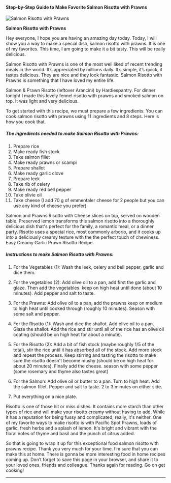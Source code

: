             

#### Step-by-Step Guide to Make Favorite Salmon Risotto with Prawns

![Salmon Risotto with Prawns](https://img-global.cpcdn.com/recipes/80477a1bb6fcc681/751x532cq70/salmon-risotto-with-prawns-recipe-main-photo.jpg)

**Salmon Risotto with Prawns**

Hey everyone, I hope you are having an amazing day today. Today, I will show you a way to make a special dish, salmon risotto with prawns. It is one of my favorites. This time, I am going to make it a bit tasty. This will be really delicious.

Salmon Risotto with Prawns is one of the most well liked of recent trending meals in the world. It’s appreciated by millions daily. It’s simple, it’s quick, it tastes delicious. They are nice and they look fantastic. Salmon Risotto with Prawns is something that I have loved my entire life.

Salmon & Prawn Risotto (leftover Arancini) by Hardiespantry. For dinner tonight I made this lovely fennel risotto with prawns and smoked salmon on top. It was light and very delicious.

To get started with this recipe, we must prepare a few ingredients. You can cook salmon risotto with prawns using 11 ingredients and 8 steps. Here is how you cook that.

##### The ingredients needed to make Salmon Risotto with Prawns:

1.  Prepare rice
2.  Make ready fish stock
3.  Take salmon fillet
4.  Make ready prawns or scampi
5.  Prepare shallot
6.  Make ready garlic clove
7.  Prepare leek
8.  Take rib of celery
9.  Make ready red bell pepper
10.  Take olivie oil
11.  Take cheese (I add 70 g of emmentaler cheese for 2 people but you can use any kind of cheese you prefer)

Salmon and Prawns Risotto with Cheese slices on top, served on wooden table. Preserved lemon transforms this salmon risotto into a thoroughly delicious dish that's perfect for the family, a romantic meal, or a dinner party. Risotto uses a special rice, most commonly arborio, and it cooks up into a deliciously creamy texture with the the perfect touch of chewiness. Easy Creamy Garlic Prawn Risotto Recipe.

##### Instructions to make Salmon Risotto with Prawns:

1.  For the Vegetables (1): Wash the leek, celery and bell pepper, garlic and dice them.
2.  For the vegetables (2): Add olive oil to a pan, add first the garlic and glaze. Then add the vegetables. keep on high heat until done (about 10 minutes). Add pepper and salt to taste.
3.  For the Prawns: Add olive oil to a pan, add the prawns keep on medium to high heat until cooked through (roughly 10 minutes). Season with some salt and pepper.
4.  For the Risotto (1): Wash and dice the shallot. Add olive oil to a pan. Glaze the shallot. Add the rice and stir until all of the rice has an olive oil coating (should be on high heat for about a minute).
5.  For the Risotto (2): Add a bit of fish stock (maybe roughly 1/5 of the total), stir the rice until it has absorbed all of the stock. Add more stock and repeat the process. Keep stirring and tasting the risotto to make sure the risotto doesn't become mushy (should be on high heat for about 20 minutes). Finally add the cheese. season with some pepper (some rosemary and thyme also tastes great)

7.  For the Salmon: Add olive oil or butter to a pan. Turn to high heat. Add the salmon fillet. Pepper and salt to taste. 2 to 3 minutes on either side.
8.  Put everything on a nice plate.

Risotto is one of those hit or miss dishes. It contains more starch than other types of rice and will make your risotto creamy without having to add. While it has a reputation for being fussy and complicated; really, it's neither. One of my favorite ways to make risotto is with Pacific Spot Prawns, loads of garlic, fresh herbs and a splash of lemon. It's bright and vibrant with the floral notes of thyme and basil and the punch of citrus added.

So that is going to wrap it up for this exceptional food salmon risotto with prawns recipe. Thank you very much for your time. I’m sure that you can make this at home. There is gonna be more interesting food in home recipes coming up. Don’t forget to save this page in your browser, and share it to your loved ones, friends and colleague. Thanks again for reading. Go on get cooking!

* * *